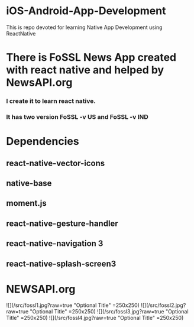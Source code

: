 # iOS-Android-App-Development
This is repo devoted for learning Native App Development using ReactNative
# There is FoSSL News App created with react native and helped by NewsAPI.org
### I create it to learn react native.
### It has two version FoSSL -v US and FoSSL -v IND
# Dependencies
## react-native-vector-icons
## native-base
## moment.js
## react-native-gesture-handler
## react-native-navigation 3
## react-native-splash-screen3
# NEWSAPI.org
![](/src/fossl1.jpg?raw=true "Optional Title" =250x250)
![](/src/fossl2.jpg?raw=true "Optional Title" =250x250)
![](/src/fossl3.jpg?raw=true "Optional Title" =250x250)
![](/src/fossl4.jpg?raw=true "Optional Title" =250x250)
